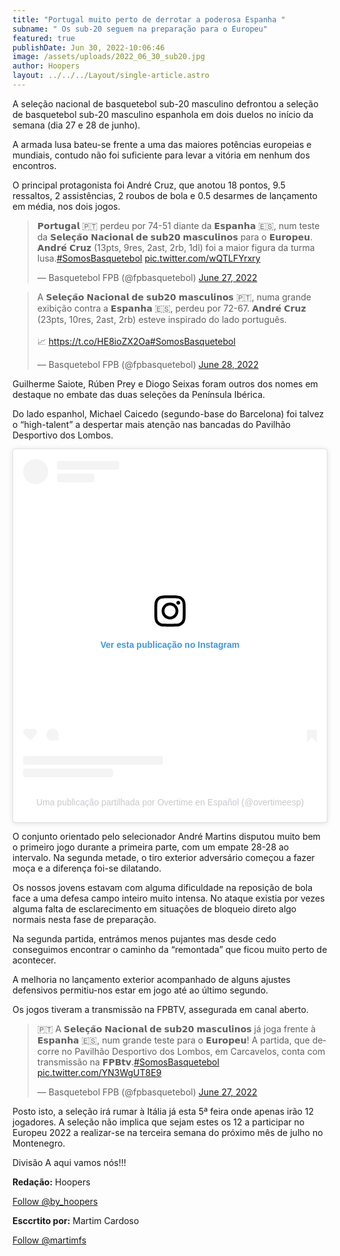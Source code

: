 ```yaml
---
title: "Portugal muito perto de derrotar a poderosa Espanha "
subname: " Os sub-20 seguem na preparação para o Europeu"
featured: true
publishDate: Jun 30, 2022-10:06:46
image: /assets/uploads/2022_06_30_sub20.jpg
author: Hoopers
layout: ../../../Layout/single-article.astro
---
```

<!--StartFragment-->

A seleção nacional de basquetebol sub-20 masculino defrontou a seleção de basquetebol sub-20 masculino espanhola em dois duelos no início da semana (dia 27 e 28 de junho). 

A armada lusa bateu-se frente a uma das maiores potências europeias e mundiais, contudo não foi suficiente para levar a vitória em nenhum dos encontros. 

O principal protagonista foi André Cruz, que anotou 18 pontos, 9.5 ressaltos, 2 assistências, 2 roubos de bola e 0.5 desarmes de lançamento em média, nos dois jogos. <!--StartFragment-->[](https://twitter.com/fpbasquetebol/status/1541529736760926211?s=21)

<blockquote class="twitter-tweet"><p lang="pt" dir="ltr">𝗣𝗼𝗿𝘁𝘂𝗴𝗮𝗹 🇵🇹 perdeu por 74-51 diante da 𝗘𝘀𝗽𝗮𝗻𝗵𝗮 🇪🇸, num teste da 𝗦𝗲𝗹𝗲𝗰̧𝗮̃𝗼 𝗡𝗮𝗰𝗶𝗼𝗻𝗮𝗹 𝗱𝗲 𝘀𝘂𝗯𝟮𝟬 𝗺𝗮𝘀𝗰𝘂𝗹𝗶𝗻𝗼𝘀 para o 𝗘𝘂𝗿𝗼𝗽𝗲𝘂. 𝗔𝗻𝗱𝗿𝗲́ 𝗖𝗿𝘂𝘇 (13pts, 9res, 2ast, 2rb, 1dl) foi a maior figura da turma lusa.<a href="https://twitter.com/hashtag/SomosBasquetebol?src=hash&amp;ref_src=twsrc%5Etfw">#SomosBasquetebol</a> <a href="https://t.co/wQTLFYrxry">pic.twitter.com/wQTLFYrxry</a></p>&mdash; Basquetebol FPB (@fpbasquetebol) <a href="https://twitter.com/fpbasquetebol/status/1541529736760926211?ref_src=twsrc%5Etfw">June 27, 2022</a></blockquote> <script async src="https://platform.twitter.com/widgets.js" charset="utf-8"></script>

<!--EndFragment-->

<!--StartFragment-->

<blockquote class="twitter-tweet"><p lang="pt" dir="ltr">A 𝗦𝗲𝗹𝗲𝗰̧𝗮̃𝗼 𝗡𝗮𝗰𝗶𝗼𝗻𝗮𝗹 𝗱𝗲 𝘀𝘂𝗯𝟮𝟬 𝗺𝗮𝘀𝗰𝘂𝗹𝗶𝗻𝗼𝘀 🇵🇹, numa grande exibição contra a 𝗘𝘀𝗽𝗮𝗻𝗵𝗮 🇪🇸, perdeu por 72-67. 𝗔𝗻𝗱𝗿𝗲́ 𝗖𝗿𝘂𝘇 (23pts, 10res, 2ast, 2rb) esteve inspirado do lado português.<br><br>📈 <a href="https://t.co/HE8ioZX2Oa">https://t.co/HE8ioZX2Oa</a><a href="https://twitter.com/hashtag/SomosBasquetebol?src=hash&amp;ref_src=twsrc%5Etfw">#SomosBasquetebol</a></p>&mdash; Basquetebol FPB (@fpbasquetebol) <a href="https://twitter.com/fpbasquetebol/status/1541890201085255688?ref_src=twsrc%5Etfw">June 28, 2022</a></blockquote> <script async src="https://platform.twitter.com/widgets.js" charset="utf-8"></script>

<!--EndFragment-->

Guilherme Saiote, Rúben Prey e Diogo Seixas foram outros dos nomes em destaque no embate das duas seleções da Península Ibérica. 

Do lado espanhol, Michael Caicedo (segundo-base do Barcelona) foi talvez o “high-talent” a despertar mais atenção nas bancadas do Pavilhão Desportivo dos Lombos. [](https://www.instagram.com/p/CfWZj0goIlM/?igshid=YmMyMTA2M2Y=)<!--StartFragment-->

<blockquote class="instagram-media" data-instgrm-captioned data-instgrm-permalink="https://www.instagram.com/p/CfWZj0goIlM/?utm_source=ig_embed&amp;utm_campaign=loading" data-instgrm-version="14" style=" background:#FFF; border:0; border-radius:3px; box-shadow:0 0 1px 0 rgba(0,0,0,0.5),0 1px 10px 0 rgba(0,0,0,0.15); margin: 1px; max-width:540px; min-width:326px; padding:0; width:99.375%; width:-webkit-calc(100% - 2px); width:calc(100% - 2px);"><div style="padding:16px;"> <a href="https://www.instagram.com/p/CfWZj0goIlM/?utm_source=ig_embed&amp;utm_campaign=loading" style=" background:#FFFFFF; line-height:0; padding:0 0; text-align:center; text-decoration:none; width:100%;" target="_blank"> <div style=" display: flex; flex-direction: row; align-items: center;"> <div style="background-color: #F4F4F4; border-radius: 50%; flex-grow: 0; height: 40px; margin-right: 14px; width: 40px;"></div> <div style="display: flex; flex-direction: column; flex-grow: 1; justify-content: center;"> <div style=" background-color: #F4F4F4; border-radius: 4px; flex-grow: 0; height: 14px; margin-bottom: 6px; width: 100px;"></div> <div style=" background-color: #F4F4F4; border-radius: 4px; flex-grow: 0; height: 14px; width: 60px;"></div></div></div><div style="padding: 19% 0;"></div> <div style="display:block; height:50px; margin:0 auto 12px; width:50px;"><svg width="50px" height="50px" viewBox="0 0 60 60" version="1.1" xmlns="https://www.w3.org/2000/svg" xmlns:xlink="https://www.w3.org/1999/xlink"><g stroke="none" stroke-width="1" fill="none" fill-rule="evenodd"><g transform="translate(-511.000000, -20.000000)" fill="#000000"><g><path d="M556.869,30.41 C554.814,30.41 553.148,32.076 553.148,34.131 C553.148,36.186 554.814,37.852 556.869,37.852 C558.924,37.852 560.59,36.186 560.59,34.131 C560.59,32.076 558.924,30.41 556.869,30.41 M541,60.657 C535.114,60.657 530.342,55.887 530.342,50 C530.342,44.114 535.114,39.342 541,39.342 C546.887,39.342 551.658,44.114 551.658,50 C551.658,55.887 546.887,60.657 541,60.657 M541,33.886 C532.1,33.886 524.886,41.1 524.886,50 C524.886,58.899 532.1,66.113 541,66.113 C549.9,66.113 557.115,58.899 557.115,50 C557.115,41.1 549.9,33.886 541,33.886 M565.378,62.101 C565.244,65.022 564.756,66.606 564.346,67.663 C563.803,69.06 563.154,70.057 562.106,71.106 C561.058,72.155 560.06,72.803 558.662,73.347 C557.607,73.757 556.021,74.244 553.102,74.378 C549.944,74.521 548.997,74.552 541,74.552 C533.003,74.552 532.056,74.521 528.898,74.378 C525.979,74.244 524.393,73.757 523.338,73.347 C521.94,72.803 520.942,72.155 519.894,71.106 C518.846,70.057 518.197,69.06 517.654,67.663 C517.244,66.606 516.755,65.022 516.623,62.101 C516.479,58.943 516.448,57.996 516.448,50 C516.448,42.003 516.479,41.056 516.623,37.899 C516.755,34.978 517.244,33.391 517.654,32.338 C518.197,30.938 518.846,29.942 519.894,28.894 C520.942,27.846 521.94,27.196 523.338,26.654 C524.393,26.244 525.979,25.756 528.898,25.623 C532.057,25.479 533.004,25.448 541,25.448 C548.997,25.448 549.943,25.479 553.102,25.623 C556.021,25.756 557.607,26.244 558.662,26.654 C560.06,27.196 561.058,27.846 562.106,28.894 C563.154,29.942 563.803,30.938 564.346,32.338 C564.756,33.391 565.244,34.978 565.378,37.899 C565.522,41.056 565.552,42.003 565.552,50 C565.552,57.996 565.522,58.943 565.378,62.101 M570.82,37.631 C570.674,34.438 570.167,32.258 569.425,30.349 C568.659,28.377 567.633,26.702 565.965,25.035 C564.297,23.368 562.623,22.342 560.652,21.575 C558.743,20.834 556.562,20.326 553.369,20.18 C550.169,20.033 549.148,20 541,20 C532.853,20 531.831,20.033 528.631,20.18 C525.438,20.326 523.257,20.834 521.349,21.575 C519.376,22.342 517.703,23.368 516.035,25.035 C514.368,26.702 513.342,28.377 512.574,30.349 C511.834,32.258 511.326,34.438 511.181,37.631 C511.035,40.831 511,41.851 511,50 C511,58.147 511.035,59.17 511.181,62.369 C511.326,65.562 511.834,67.743 512.574,69.651 C513.342,71.625 514.368,73.296 516.035,74.965 C517.703,76.634 519.376,77.658 521.349,78.425 C523.257,79.167 525.438,79.673 528.631,79.82 C531.831,79.965 532.853,80.001 541,80.001 C549.148,80.001 550.169,79.965 553.369,79.82 C556.562,79.673 558.743,79.167 560.652,78.425 C562.623,77.658 564.297,76.634 565.965,74.965 C567.633,73.296 568.659,71.625 569.425,69.651 C570.167,67.743 570.674,65.562 570.82,62.369 C570.966,59.17 571,58.147 571,50 C571,41.851 570.966,40.831 570.82,37.631"></path></g></g></g></svg></div><div style="padding-top: 8px;"> <div style=" color:#3897f0; font-family:Arial,sans-serif; font-size:14px; font-style:normal; font-weight:550; line-height:18px;">Ver esta publicação no Instagram</div></div><div style="padding: 12.5% 0;"></div> <div style="display: flex; flex-direction: row; margin-bottom: 14px; align-items: center;"><div> <div style="background-color: #F4F4F4; border-radius: 50%; height: 12.5px; width: 12.5px; transform: translateX(0px) translateY(7px);"></div> <div style="background-color: #F4F4F4; height: 12.5px; transform: rotate(-45deg) translateX(3px) translateY(1px); width: 12.5px; flex-grow: 0; margin-right: 14px; margin-left: 2px;"></div> <div style="background-color: #F4F4F4; border-radius: 50%; height: 12.5px; width: 12.5px; transform: translateX(9px) translateY(-18px);"></div></div><div style="margin-left: 8px;"> <div style=" background-color: #F4F4F4; border-radius: 50%; flex-grow: 0; height: 20px; width: 20px;"></div> <div style=" width: 0; height: 0; border-top: 2px solid transparent; border-left: 6px solid #f4f4f4; border-bottom: 2px solid transparent; transform: translateX(16px) translateY(-4px) rotate(30deg)"></div></div><div style="margin-left: auto;"> <div style=" width: 0px; border-top: 8px solid #F4F4F4; border-right: 8px solid transparent; transform: translateY(16px);"></div> <div style=" background-color: #F4F4F4; flex-grow: 0; height: 12px; width: 16px; transform: translateY(-4px);"></div> <div style=" width: 0; height: 0; border-top: 8px solid #F4F4F4; border-left: 8px solid transparent; transform: translateY(-4px) translateX(8px);"></div></div></div> <div style="display: flex; flex-direction: column; flex-grow: 1; justify-content: center; margin-bottom: 24px;"> <div style=" background-color: #F4F4F4; border-radius: 4px; flex-grow: 0; height: 14px; margin-bottom: 6px; width: 224px;"></div> <div style=" background-color: #F4F4F4; border-radius: 4px; flex-grow: 0; height: 14px; width: 144px;"></div></div></a><p style=" color:#c9c8cd; font-family:Arial,sans-serif; font-size:14px; line-height:17px; margin-bottom:0; margin-top:8px; overflow:hidden; padding:8px 0 7px; text-align:center; text-overflow:ellipsis; white-space:nowrap;"><a href="https://www.instagram.com/p/CfWZj0goIlM/?utm_source=ig_embed&amp;utm_campaign=loading" style=" color:#c9c8cd; font-family:Arial,sans-serif; font-size:14px; font-style:normal; font-weight:normal; line-height:17px; text-decoration:none;" target="_blank">Uma publicação partilhada por Overtime en Español (@overtimeesp)</a></p></div></blockquote> 

<!--EndFragment-->

O conjunto orientado pelo selecionador André Martins disputou muito bem o primeiro jogo durante a primeira parte, com um empate 28-28 ao intervalo. Na segunda metade, o tiro exterior adversário começou a fazer moça e a diferença foi-se dilatando. 

Os nossos jovens estavam com alguma dificuldade na reposição de bola face a uma defesa campo inteiro muito intensa. No ataque existia por vezes alguma falta de esclarecimento em situações de bloqueio direto algo normais nesta fase de preparação. 

Na segunda partida, entrámos menos pujantes mas desde cedo conseguimos encontrar o caminho da “remontada” que ficou muito perto de acontecer.

A melhoria no lançamento exterior acompanhado de alguns ajustes defensivos permitiu-nos estar em jogo até ao último segundo.

Os jogos tiveram a transmissão na FPBTV, assegurada em canal aberto. <!--StartFragment-->[](https://twitter.com/fpbasquetebol/status/1541501928244387840?s=21)

<blockquote class="twitter-tweet"><p lang="pt" dir="ltr">🇵🇹 A 𝗦𝗲𝗹𝗲𝗰̧𝗮̃𝗼 𝗡𝗮𝗰𝗶𝗼𝗻𝗮𝗹 𝗱𝗲 𝘀𝘂𝗯𝟮𝟬 𝗺𝗮𝘀𝗰𝘂𝗹𝗶𝗻𝗼𝘀 já joga frente à 𝗘𝘀𝗽𝗮𝗻𝗵𝗮 🇪🇸, num grande teste para o 𝗘𝘂𝗿𝗼𝗽𝗲𝘂! A partida, que decorre no Pavilhão Desportivo dos Lombos, em Carcavelos, conta com transmissão na 𝗙𝗣𝗕𝘁𝘃.<a href="https://twitter.com/hashtag/SomosBasquetebol?src=hash&amp;ref_src=twsrc%5Etfw">#SomosBasquetebol</a> <a href="https://t.co/YN3WgUT8E9">pic.twitter.com/YN3WgUT8E9</a></p>&mdash; Basquetebol FPB (@fpbasquetebol) <a href="https://twitter.com/fpbasquetebol/status/1541501928244387840?ref_src=twsrc%5Etfw">June 27, 2022</a></blockquote> <script async src="https://platform.twitter.com/widgets.js" charset="utf-8"></script>

<!--EndFragment-->

Posto isto, a seleção irá rumar à Itália já esta 5ª feira onde apenas irão 12 jogadores. A seleção não implica que sejam estes os 12 a participar no Europeu 2022 a realizar-se na terceira semana do próximo mês de julho no Montenegro. 

Divisão A aqui vamos nós!!! 

**Redação:** Hoopers 

<!--StartFragment-->

<a href="https://twitter.com/by_hoopers?ref_src=twsrc%5Etfw" class="twitter-follow-button" data-show-count="false">Follow @by_hoopers</a><script async src="https://platform.twitter.com/widgets.js" charset="utf-8"></script>

<!--EndFragment-->

**Esccrtito por:** Martim Cardoso

<!--StartFragment-->

<a href="https://twitter.com/martimfs?ref_src=twsrc%5Etfw" class="twitter-follow-button" data-show-count="false">Follow @martimfs</a><script async src="https://platform.twitter.com/widgets.js" charset="utf-8"></script>

<!--EndFragment-->

<script async src="//www.instagram.com/embed.js"></script>

<script async src="https://platform.twitter.com/widgets.js" charset="utf-8"></script>